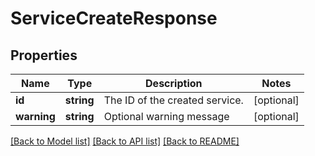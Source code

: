 # ServiceCreateResponse

## Properties
Name | Type | Description | Notes
------------ | ------------- | ------------- | -------------
**id** | **string** | The ID of the created service. | [optional] 
**warning** | **string** | Optional warning message | [optional] 

[[Back to Model list]](../../README.md#documentation-for-models) [[Back to API list]](../../README.md#documentation-for-api-endpoints) [[Back to README]](../../README.md)

